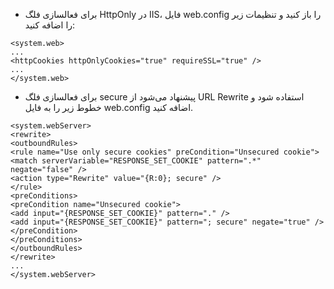 * برای فعالسازی فلگ HttpOnly در IIS، فایل web.config را باز کنید و تنظیمات زیر را اضافه کنید:
```config
<system.web> 
... 
<httpCookies httpOnlyCookies="true" requireSSL="true" /> 
... 
</system.web>
```
* برای فعالسازی فلگ secure پیشنهاد می‌شود از URL Rewrite استفاده شود و خطوط زیر را به فایل web.config اضافه کنید.

```config
<system.webServer> 
<rewrite> 
<outboundRules> 
<rule name="Use only secure cookies" preCondition="Unsecured cookie"> 
<match serverVariable="RESPONSE_SET_COOKIE" pattern=".*" negate="false" /> 
<action type="Rewrite" value="{R:0}; secure" /> 
</rule> 
<preConditions> 
<preCondition name="Unsecured cookie"> 
<add input="{RESPONSE_SET_COOKIE}" pattern="." /> 
<add input="{RESPONSE_SET_COOKIE}" pattern="; secure" negate="true" /> 
</preCondition> 
</preConditions> 
</outboundRules> 
</rewrite> 
... 
</system.webServer>
```

